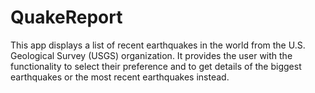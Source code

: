  # QuakeReport
This app displays a list of recent earthquakes in the world from the U.S. Geological Survey (USGS) organization.
It provides the user with the functionality to select their preference and to get details of the biggest earthquakes or the most recent earthquakes instead.
